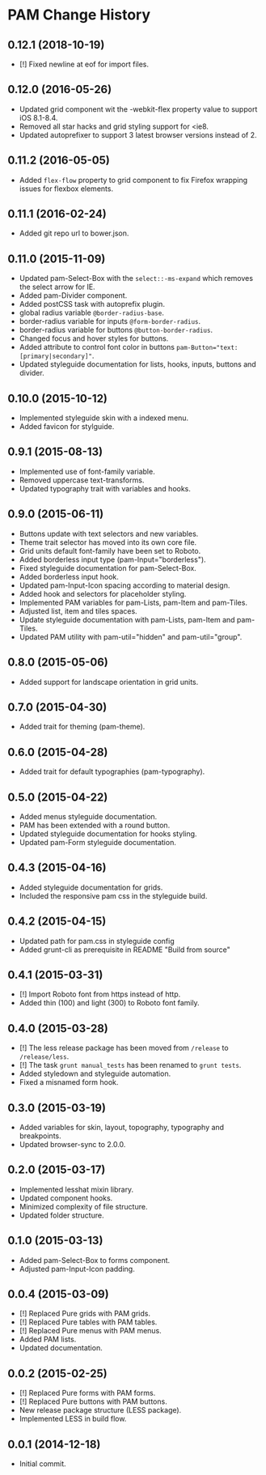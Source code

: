 PAM Change History
===================

0.12.1 (2018-10-19)
-------------------
* [!] Fixed  newline at eof for import files.

0.12.0 (2016-05-26)
-------------------
* Updated grid component wit the -webkit-flex property value to support iOS 8.1-8.4.
* Removed all star hacks and grid styling support for <ie8.
* Updated autoprefixer to support 3 latest browser versions instead of 2.

0.11.2 (2016-05-05)
-------------------
* Added `flex-flow` property to grid component to fix Firefox wrapping issues for flexbox elements.

0.11.1 (2016-02-24)
-------------------
* Added git repo url to bower.json.

0.11.0 (2015-11-09)
-------------------

* Updated pam-Select-Box with the `select::-ms-expand` which removes the select arrow for IE.
* Added pam-Divider component.
* Added postCSS task with autoprefix plugin.
* global radius variable `@border-radius-base`.
* border-radius variable for inputs `@form-border-radius`.
* border-radius variable for buttons `@button-border-radius`.
* Changed focus and hover styles for buttons.
* Added attribute to control font color in buttons `pam-Button="text:[primary|secondary]"`.
* Updated styleguide documentation for lists, hooks, inputs, buttons and divider.


0.10.0 (2015-10-12)
------------------

* Implemented styleguide skin with a indexed menu.
* Added favicon for stylguide.


0.9.1 (2015-08-13)
------------------

* Implemented use of font-family variable.
* Removed uppercase text-transforms.
* Updated typography trait with variables and hooks.


0.9.0 (2015-06-11)
------------------

* Buttons update with text selectors and new variables.
* Theme trait selector has moved into its own core file.
* Grid units default font-family have been set to Roboto.
* Added borderless input type (pam-Input="borderless").
* Fixed styleguide documentation for pam-Select-Box.
* Added borderless input hook.
* Updated pam-Input-Icon spacing according to material design.
* Added hook and selectors for placeholder styling.
* Implemented PAM variables for pam-Lists, pam-Item and pam-Tiles.
* Adjusted list, item and tiles spaces.
* Update styleguide documentation with pam-Lists, pam-Item and pam-Tiles.
* Updated PAM utility with pam-util="hidden" and pam-util="group".


0.8.0 (2015-05-06)
------------------

* Added support for landscape orientation in grid units.


0.7.0 (2015-04-30)
------------------

* Added trait for theming (pam-theme).


0.6.0 (2015-04-28)
------------------

* Added trait for default typographies (pam-typography).


0.5.0 (2015-04-22)
------------------

* Added menus styleguide documentation.
* PAM has been extended with a round button.
* Updated styleguide documentation for hooks styling.
* Updated pam-Form styleguide documentation.


0.4.3 (2015-04-16)
------------------

* Added styleguide documentation for grids.
* Included the responsive pam css in the styleguide build.


0.4.2 (2015-04-15)
------------------

* Updated path for pam.css in styleguide config
* Added grunt-cli as prerequisite in README "Build from source"


0.4.1 (2015-03-31)
------------------

* [!] Import Roboto font from https instead of http.
* Added thin (100) and light (300) to Roboto font family.


0.4.0 (2015-03-28)
------------------

* [!] The less release package has been moved from `/release` to `/release/less`.
* [!] The task `grunt manual_tests` has been renamed to `grunt tests`.
* Added styledown and styleguide automation.
* Fixed a misnamed form hook.


0.3.0 (2015-03-19)
------------------

* Added variables for skin, layout, topography, typography and breakpoints.
* Updated browser-sync to 2.0.0.


0.2.0 (2015-03-17)
------------------

* Implemented lesshat mixin library.
* Updated component hooks.
* Minimized complexity of file structure.
* Updated folder structure.


0.1.0 (2015-03-13)
------------------

* Added pam-Select-Box to forms component.
* Adjusted pam-Input-Icon padding.


0.0.4 (2015-03-09)
------------------

* [!] Replaced Pure grids with PAM grids.
* [!] Replaced Pure tables with PAM tables.
* [!] Replaced Pure menus with PAM menus.
* Added PAM lists.
* Updated documentation.


0.0.2 (2015-02-25)
------------------

* [!] Replaced Pure forms with PAM forms.
* [!] Replaced Pure buttons with PAM buttons.
* New release package structure (LESS package).
* Implemented LESS in build flow.


0.0.1 (2014-12-18)
------------------

* Initial commit.
